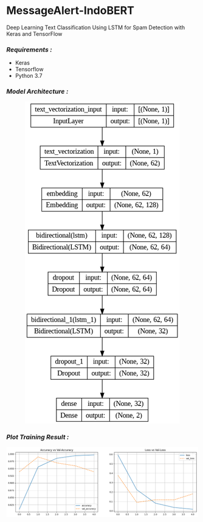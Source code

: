 # MessageAlert-IndoBERT
Deep Learning Text Classification Using LSTM for Spam Detection with Keras and TensorFlow
### *Requirements :*
- Keras
- Tensorflow
- Python 3.7
### *Model Architecture :*
<p align="center">
    <img src="LSTM.png">
</p>

### *Plot Training Result :*
<p align="center">
    <img src="Val.png">
</p>
